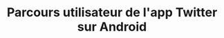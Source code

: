 ---
layout: inspirer-parcours-app-android-scenarios_index
title: Parcours utilisateur de l'app Twitter sur Android
logo: twitter-icon-app-ios.png
tags: parcours-apps-android-twitter
permalink: /inspiration/parcours-apps/android/twitter/
intro:
text-twtr: En train d'explorer le parcours utilisateur de l'app Twitter sur Android by @MagDuWebdesign
current_nav: all
---